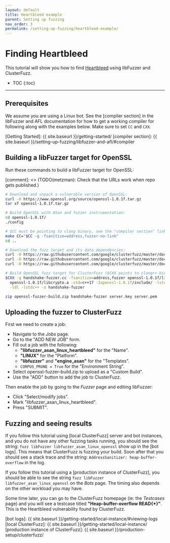 ```yaml
---
layout: default
title: Heartbleed example
parent: Setting up fuzzing
nav_order: 3
permalink: /setting-up-fuzzing/heartbleed-example/
---
```


# Finding Heartbleed

This tutorial will show you how to find [Heartbleed] using libFuzzer and
ClusterFuzz.

- TOC
{:toc}
---

## Prerequisites

We assume you are using a Linux bot.
See the [compiler section] in the libFuzzer and AFL documentation for how to get
a working compiler for following along with the examples below. Make sure to set
`CC` and `CXX`.

[Heartbleed]: https://en.wikipedia.org/wiki/Heartbleed
[Getting Started]: {{ site.baseurl }}/getting-started/
[compiler section]: {{ site.baseurl }}/setting-up-fuzzing/libfuzzer-and-afl/#compiler

## Building a libFuzzer target for OpenSSL
Run these commands to build a libFuzzer target for OpenSSL:

[comment]: <> (TODO(metzman): Check that the URLs work when repo gets published.)
```bash
# Download and unpack a vulnerable version of OpenSSL:
curl -O https://www.openssl.org/source/openssl-1.0.1f.tar.gz
tar xf openssl-1.0.1f.tar.gz

# Build OpenSSL with ASan and fuzzer instrumentation:
cd openssl-1.0.1f/
./config

# $CC must be pointing to clang binary, see the "compiler section" link above.
make CC="$CC -g -fsanitize=address,fuzzer-no-link"
cd ..

# Download the fuzz target and its data dependencies:
curl -O https://raw.githubusercontent.com/google/clusterfuzz/master/docs/setting-up-fuzzing/heartbleed/handshake-fuzzer.cc
curl -O https://raw.githubusercontent.com/google/clusterfuzz/master/docs/setting-up-fuzzing/heartbleed/server.key
curl -O https://raw.githubusercontent.com/google/clusterfuzz/master/docs/setting-up-fuzzing/heartbleed/server.pem

# Build OpenSSL fuzz target for ClusterFuzz ($CXX points to clang++ binary):
$CXX -g handshake-fuzzer.cc -fsanitize=address,fuzzer openssl-1.0.1f/libssl.a \
  openssl-1.0.1f/libcrypto.a -std=c++17 -Iopenssl-1.0.1f/include/ -lstdc++fs   \
  -ldl -lstdc++ -o handshake-fuzzer

zip openssl-fuzzer-build.zip handshake-fuzzer server.key server.pem
```

## Uploading the fuzzer to ClusterFuzz
First we need to create a job:

* Navigate to the *Jobs* page.
* Go to the "ADD NEW JOB" form.
* Fill out a job with the following:
    * **"libfuzzer_asan_linux_heartbleed"** for the "Name".
    * **"LINUX"** for the "Platform".
    * **"libfuzzer"** and **"engine_asan"** for the "Templates".
    * `CORPUS_PRUNE = True` for the "Environment String".
* Select openssl-fuzzer-build.zip to upload as a "Custom Build".
* Use the "ADD" button to add the job to ClusterFuzz.

Then enable the job by going to the *Fuzzer* page and editing libFuzzer:
* Click "Select/modify jobs".
* Mark "libfuzzer_asan_linux_heartbleed".
* Press "SUBMIT".

## Fuzzing and seeing results
If you follow this tutorial using [local ClusterFuzz] server and bot instances,
and you do not have any other fuzzing tasks running, you should see the string:
`fuzz libFuzzer libfuzzer_asan_linux_openssl` show up in the [bot logs]. This
means that ClusterFuzz is fuzzing your build. Soon after that you should see a
stack trace and the string: `AddressSanitizer: heap-buffer-overflow` in the log.

If you follow this tutorial using a [production instance of ClusterFuzz], you
should be able to see the string `fuzz libFuzzer libfuzzer_asan_linux_openssl`
on the *Bots* page. The timing also depends on the other workload you may have.

Some time later, you can go to the ClusterFuzz homepage (ie: the *Testcases*
page) and you will see a testcase titled **"Heap-buffer-overflow READ{\*}"**.
This is the Heartbleed vulnerability found by ClusterFuzz.

[bot logs]: {{ site.baseurl }}/getting-started/local-instance/#viewing-logs
[local ClusterFuzz]: {{ site.baseurl }}/getting-started/local-instance/
[production instance of ClusterFuzz]: {{ site.baseurl }}/production-setup/clusterfuzz/

